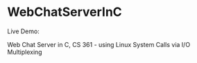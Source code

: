 # WebChatServerInC

Live Demo:

Web Chat Server in C, CS 361 - using Linux System Calls via I/O Multiplexing
